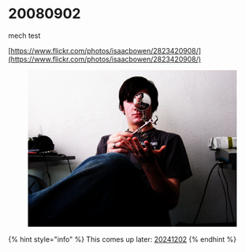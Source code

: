 # 20080902

mech test

[https://www.flickr.com/photos/isaacbowen/2823420908/](https://www.flickr.com/photos/isaacbowen/2823420908/)

<figure><img src="../../.gitbook/assets/2823420908_964c350a68_o.jpg" alt="A high-contrast color photograph of a person sitting against a white wall, wearing a dark t-shirt and jeans. They&#x27;re holding a posable magnifying glass with an adjustable arm in front of their eye. The image has been digitally manipulated so that the magnifying glass appears to contain the entire photograph itself, creating a recursive effect where the image contains itself infinitely. Some electronic equipment and objects are visible on surfaces in the background."><figcaption></figcaption></figure>

{% hint style="info" %}
This comes up later: [20241202](../../2024/12/02.md)
{% endhint %}

